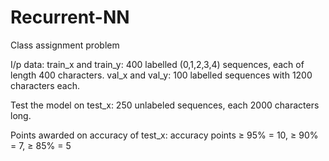 # Recurrent-NN
Class assignment problem

I/p data: 
train_x and train_y: 400 labelled (0,1,2,3,4) sequences, each of length 400 characters.
val_x and val_y: 100 labelled sequences with 1200 characters each.

Test the model on test_x:
250 unlabeled sequences, each 2000 characters long.

Points awarded on accuracy of test_x:
accuracy points
≥ 95% = 10,
≥ 90% = 7,
≥ 85% = 5
         
